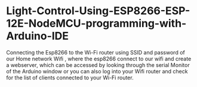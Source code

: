 # Light-Control-Using-ESP8266-ESP-12E-NodeMCU-programming-with-Arduino-IDE
Connecting the Esp8266 to the Wi-Fi router using SSID and password of our Home network Wifi , where the esp8266 connect to our wifi and create a webserver, which can be accessed by looking through the serial Monitor of the Arduino window or you can also log into your Wifi router and check for the list of clients connected to your Wi-Fi router.
